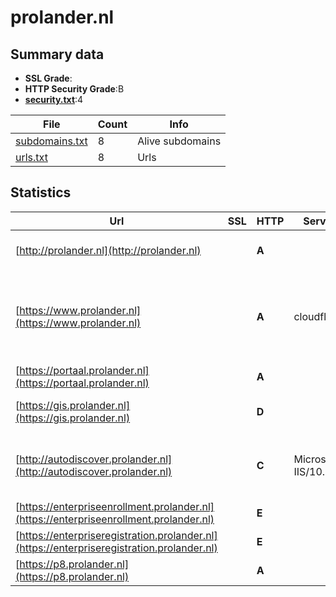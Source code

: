 

# prolander.nl
## Summary data


 - **SSL Grade**:
 - **HTTP Security Grade**:B
 - **[security.txt](https://www.digitaleoverheid.nl/nieuws/standaard-security-txt-nu-verplicht-voor-overheid/)**:4


| File       | Count | Info |
|------------|-------|------|
|[subdomains.txt](/data/prolander.nl/subdomains.txt)|8|Alive subdomains|
|[urls.txt](/data/prolander.nl/urls.txt)|8|Urls|


## Statistics


| Url | SSL | HTTP | Server | Cookie | HSTS | CORS | CTO | CSP | XFO | XXP | RP |FP| Tech |Title |
|--------|-------|-------|------|------|------|------|------|------|------|------|------|------|------|------|
|[http://prolander.nl](http://prolander.nl)| | **A**||:white_check_mark: |:white_check_mark: | | | :white_check_mark:| :white_check_mark: | :white_check_mark: | :white_check_mark: | |HSTS Microsoft ASP.NET:-||
|[https://www.prolander.nl](https://www.prolander.nl)| | **A**|cloudflare|:white_check_mark: |:white_check_mark: | | | :white_check_mark:| :white_check_mark: | :white_check_mark: | :white_check_mark: | |Cloudflare Cloudflare Bot Management HSTS Microsoft ASP.NET:-|Prolander - Prol...|
|[https://portaal.prolander.nl](https://portaal.prolander.nl)| | **A**|| |:white_check_mark: | | |:warning: | :white_check_mark: | | :white_check_mark: | |Bootstrap:4 HSTS|Liquit Workspace|
|[https://gis.prolander.nl](https://gis.prolander.nl)| | **D**||:warning: |:white_check_mark: | | | | | | :white_check_mark: | |HSTS Microsoft ASP.NET|IIS Windows Serv...|
|[http://autodiscover.prolander.nl](http://autodiscover.prolander.nl)| | **C**|Microsoft-IIS/10.0| |:white_check_mark: | | | | | | :white_check_mark: | |IIS:10.0 Microsoft ASP.NET Windows Server||
|[https://enterpriseenrollment.prolander.nl](https://enterpriseenrollment.prolander.nl)| | **E**|| | | | | | | | :white_check_mark: | |HSTS||
|[https://enterpriseregistration.prolander.nl](https://enterpriseregistration.prolander.nl)| | **E**|| | | | | | | | :white_check_mark: | |||
|[https://p8.prolander.nl](https://p8.prolander.nl)| | **A**|| |:white_check_mark: | | | | :white_check_mark: | | :white_check_mark: | |HSTS PHP||


